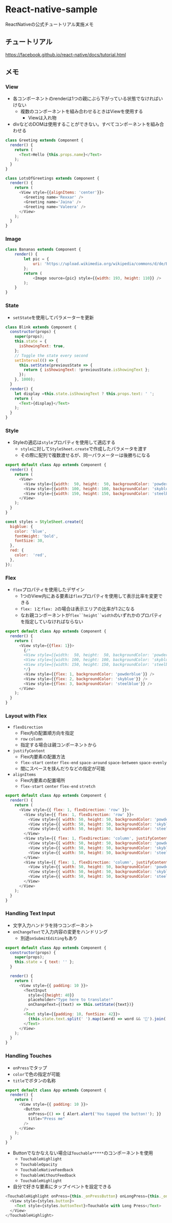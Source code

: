 React-native-sample
======================

ReactNativeの公式チュートリアル実施メモ

チュートリアル
-----------------

https://facebook.github.io/react-native/docs/tutorial.html

メモ
--------------------

### View

* 各コンポーネントのrenderは1つの親にぶら下がっている状態でなければいけない
  * 複数のコンポーネントを組み合わせるときはViewを使用する
    * Viewは入れ物
* divなどのDOMは使用することができない。すべてコンポーネントを組み合わせる

```javascript
class Greeting extends Component {
  render() {
    return (
      <Text>Hello {this.props.name}</Text>
    );
  }
}

class LotsOfGreetings extends Component {
  render() {
    return (
      <View style={{alignItems: 'center'}}>
        <Greeting name='Rexxar' />
        <Greeting name='Jaina' />
        <Greeting name='Valeera' />
      </View>
    );
  }
}
```

### Image

```javascript
class Bananas extends Component {
    render() {
        let pic = {
            uri: 'https://upload.wikimedia.org/wikipedia/commons/d/de/Bananavarieties.jpg'
        };
        return (
            <Image source={pic} style={{width: 193, height: 110}} />
        );
    }
}
```

### State

* `setState`を使用してパラメーターを更新

```javascript
class Blink extends Component {
  constructor(props) {
    super(props);
    this.state = {
      isShowingText: true,
    };
    // Toggle the state every second
    setInterval(() => {
      this.setState(previousState => {
        return { isShowingText: !previousState.isShowingText };
      });
    }, 1000);
  }
  render() {
    let display =this.state.isShowingText ? this.props.text: ' ';
    return (
      <Text>{display}</Text>
    );
  }
}
```

### Style

* Styleの適応は`style`プロパティを使用して適応する
  * `style`に対して`StyleSheet.create`で作成したパラメータを渡す
  * その際に配列で複数渡せるが、同一パラメーターは後勝ちになる

```javascript
export default class App extends Component {
  render() {
    return (
      <View>
        <View style={{width:  50, height:  50, backgroundColor: 'powderblue'}} />
        <View style={{width: 100, height: 100, backgroundColor: 'skyblue'}} />
        <View style={{width: 150, height: 150, backgroundColor: 'steelblue'}} />
      </View>
    );
  }
}

const styles = StyleSheet.create({
  bigblue: {
    color: 'blue',
    fontWeight: 'bold',
    fontSize: 30,
  },
  red: {
    color:  'red',
  },
});
```

### Flex

* `flex`プロパティを使用したデザイン
  * 1つのView内にある要素は`flex`プロパティを使用して表示比率を変更できる
  * `flex: 1`と`flex: 2`の場合は表示エリアの比率が1:2になる
  * なお親コンポーネントが`flex``height``width`のいずれかのプロパティを指定していなければならない

```javascript
export default class App extends Component {
  render() {
    return (
      <View style={{flex: 1}}>
        {/*
        <View style={{width:  50, height:  50, backgroundColor: 'powderblue'}} />
        <View style={{width: 100, height: 100, backgroundColor: 'skyblue'}} />
        <View style={{width: 150, height: 150, backgroundColor: 'steelblue'}} />
        */}
        <View style={{flex: 1, backgroundColor: 'powderblue'}} />
        <View style={{flex: 2, backgroundColor: 'skyblue'}} />
        <View style={{flex: 3, backgroundColor: 'steelblue'}} />
      </View>
    );
  }
}
```

### Layout with Flex

* `flexDirection`
  * Flex内の配置順方向を指定
  * `row` `column`
  * 指定する場合は親コンポーネントから
* `justifyContent`
  * Flex内要素の配置方法
  * `flex-start` `center` `flex-end` `space-around` `space-between` `space-evenly`
  * 間にスペースを挟んだりなどの指定が可能
* `alignItems`
  * Flex内要素の配置場所
  * `flex-start` `center` `flex-end` `stretch`

```javascript
export default class App extends Component {
  render() {
    return (
      <View style={{ flex: 1, flexDirection: 'row' }}>
        <View style={{ flex: 1, flexDirection: 'row' }}>
          <View style={{ width: 50, height: 50, backgroundColor: 'powderblue' }} />
          <View style={{ width: 50, height: 50, backgroundColor: 'skyblue' }} />
          <View style={{ width: 50, height: 50, backgroundColor: 'steelblue' }} />
        </View>
        <View style={{ flex: 1, flexDirection: 'column', justifyContent: 'space-between' }}>
          <View style={{ width: 50, height: 50, backgroundColor: 'powderblue' }} />
          <View style={{ width: 50, height: 50, backgroundColor: 'skyblue' }} />
          <View style={{ width: 50, height: 50, backgroundColor: 'steelblue' }} />
        </View>
        <View style={{ flex: 1, flexDirection: 'column', justifyContent: 'center', alignItems: 'center' }}>
          <View style={{ width: 50, height: 50, backgroundColor: 'powderblue' }} />
          <View style={{ width: 50, height: 50, backgroundColor: 'skyblue' }} />
          <View style={{ width: 50, height: 50, backgroundColor: 'steelblue' }} />
        </View>
      </View>
    );
  }
}
```

### Handling Text Input

* 文字入力ハンドラを持つコンポーネント
* `onChangeText`で入力内容の変更をハンドリング
  * 別途`onSubmitEditing`もあり

```javascript
export default class App extends Component {
  constructor(props) {
    super(props);
    this.state = { text: '' };
  }

  render() {
    return (
      <View style={{ padding: 10 }}>
        <TextInput
          style={{height: 40}}
          placeholder="Type here to translate!"
          onChangeText={(text) => this.setState({text})}
        />
        <Text style={{padding: 10, fontSize: 42}}>
          {this.state.text.split(' ').map((word) => word && '🍕').join(' ')}
        </Text>
      </View>
    );
  }
}
```

### Handling Touches

* `onPress`でタップ
* `color`で色の指定が可能
* `title`でボタンの名称

```javascript
export default class App extends Component {
  render() {
    return (
      <View style={{ padding: 10 }}>
        <Button
          onPress={() => { Alert.alert('You tapped the button!'); }}
          title="Press me"
        />
      </View>
    );
  }
}
```

* Buttonでなかなえない場合は`Touchable*****`のコンポーネントを使用
  * `TouchableHighlight`
  * `TouchableOpacity`
  * `TouchableNativeFeedback`
  * `TouchableWithoutFeedback`
  * `TouchableHighlight`
* 自分で好きな要素にタップイベントを設定できる

```javascript
<TouchableHighlight onPress={this._onPressButton} onLongPress={this._onLongPressButton} underlayColor="white">
  <View style={styles.button}>
    <Text style={styles.buttonText}>Touchable with Long Press</Text>
  </View>
</TouchableHighlight>
```